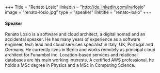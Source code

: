 +++
Title = "Renato Losio"
linkedin = "http://de.linkedin.com/in/rlosio"
image = "renato-losio.jpg"
type = "speaker"
linktitle = "renato-losio"
+++

#### Speaker
Renato Losio is a software and cloud architect, a digital nomad and an accidental speaker. He has many years of experience as a software engineer, tech lead and cloud services specialist in Italy, UK, Portugal and Germany. He currently lives in Berlin and works remotely as principal cloud architect for Funambol inc. Location-based services and relational databases are his main working interests. A certified AWS professional, he holds a MSc degree in Physics and a MSc in Computing Science.
